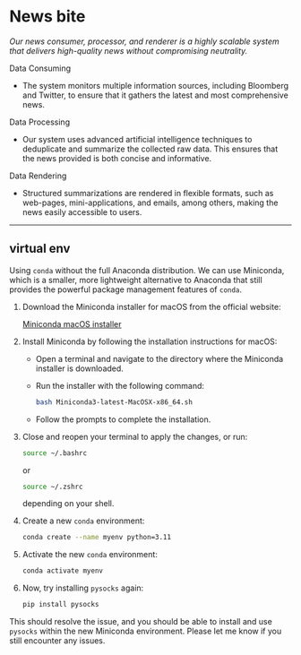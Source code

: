 # News bite

*Our news consumer, processor, and renderer is a highly scalable system that delivers high-quality news without compromising neutrality.*

Data Consuming

* The system monitors multiple information sources, including Bloomberg and Twitter, to ensure that it gathers the latest and most comprehensive news.

Data Processing

* Our system uses advanced artificial intelligence techniques to deduplicate and summarize the collected raw data. This ensures that the news provided is both concise and informative.

Data Rendering

* Structured summarizations are rendered in flexible formats, such as web-pages, mini-applications, and emails, among others, making the news easily accessible to users.

---

## virtual env

Using `conda` without the full Anaconda distribution. We can use Miniconda, which is a smaller, more lightweight alternative to Anaconda that still provides the powerful package management features of `conda`.

1. Download the Miniconda installer for macOS from the official website:

   [Miniconda macOS installer](https://docs.conda.io/en/latest/miniconda.html)

2. Install Miniconda by following the installation instructions for macOS:

   - Open a terminal and navigate to the directory where the Miniconda installer is downloaded.
   - Run the installer with the following command:
   
     ```bash
     bash Miniconda3-latest-MacOSX-x86_64.sh
     ```

   - Follow the prompts to complete the installation.

3. Close and reopen your terminal to apply the changes, or run:

   ```bash
   source ~/.bashrc
   ```

   or

   ```bash
   source ~/.zshrc
   ```

   depending on your shell.

4. Create a new `conda` environment:

   ```bash
   conda create --name myenv python=3.11
   ```

5. Activate the new `conda` environment:

   ```bash
   conda activate myenv
   ```

6. Now, try installing `pysocks` again:

   ```bash
   pip install pysocks
   ```

This should resolve the issue, and you should be able to install and use `pysocks` within the new Miniconda environment. Please let me know if you still encounter any issues.

